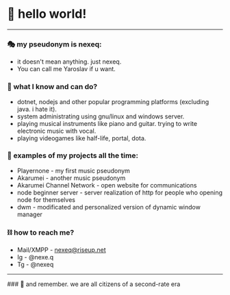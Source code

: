 # 👋 hello world!
<hr>

### 🎭 my pseudonym is nexeq:
- it doesn't mean anything. just nexeq.
- You can call me Yaroslav if u want.

### 🤔 what I know and can do?
- dotnet, nodejs and other popular programming platforms (excluding java. i hate it).
- system administrating using gnu/linux and windows server.
- playing musical instruments like piano and guitar. trying to write electronic music with vocal.
- playing videogames like half-life, portal, dota.

### 🧐 examples of my projects all the time:
- Playernone - my first music pseudonym
- Akarumei - another music pseudonym
- Akarumei Channel Network - open website for communications
- node beginner server - server realization of http for people who opening node for themselves
- dwm - modificated and personalized version of dynamic window manager

### ⛓ how to reach me?
- Mail/XMPP - nexeq@riseup.net
- Ig - @nexe.q
- Tg - @nexeq

<hr>
### 🤡 and remember. we are all citizens of a second-rate era 
